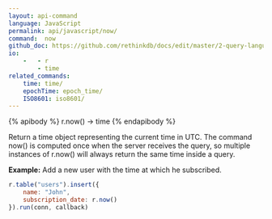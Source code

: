 ```yaml
---
layout: api-command 
language: JavaScript
permalink: api/javascript/now/
command:  now
github_doc: https://github.com/rethinkdb/docs/edit/master/2-query-language/api/javascript/dates-and-times/now.md
io:
    -   - r
        - time
related_commands:
    time: time/
    epochTime: epoch_time/
    ISO8601: iso8601/
---
```


{% apibody %}
r.now() &rarr; time
{% endapibody %}

Return a time object representing the current time in UTC. The command now() is computed once when the server receives the query, so multiple instances of r.now() will always return the same time inside a query.

__Example:__ Add a new user with the time at which he subscribed.

```js
r.table("users").insert({
    name: "John",
    subscription_date: r.now()
}).run(conn, callback)
```

